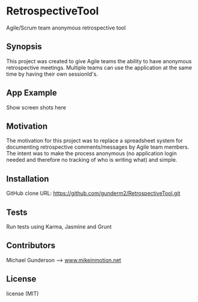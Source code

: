 # RetrospectiveTool
Agile/Scrum team anonymous retrospective tool
## Synopsis

This project was created to give Agile teams the ability to have anonymous retrospective meetings. Multiple teams can use the application at the same time by having their own sessionId's.

## App Example

Show screen shots here

## Motivation

The motivation for this project was to replace a spreadsheet system for documenting retrospective comments/messages by Agile team members. The intent was to make the process anonymous (no application login needed and therefore no tracking of who is writing what) and simple.

## Installation

GitHub clone URL: https://github.com/gunderm2/RetrospectiveTool.git

## Tests

Run tests using Karma, Jasmine and Grunt

## Contributors

Michael Gunderson --> www.mikeinmotion.net

## License

license (MIT)
